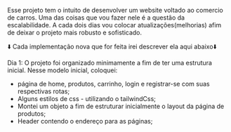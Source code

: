 Esse projeto tem o intuito de desenvolver um website voltado ao comercio de carros.
Uma das coisas que vou fazer nele é a questão da escalabilidade.
A cada dois dias vou colocar atualizações(melhorias) afim de deixar o projeto mais robusto e sofisticado.

⬇️ Cada implementação nova que for feita irei descrever ela aqui abaixo⬇️

Dia 1:
 O projeto foi organizado minimamente a fim de ter uma estrutura inicial. Nesse modelo inicial, coloquei:
  - página de home, produtos, carrinho, login  e registrar-se com suas respectivas rotas;
  - Alguns estilos de css - utilizando o tailwindCss;
  - Montei um objeto a fim de estruturar inicialmente o layout da página de produtos;
  - Header contendo o endereço para as páginas;
